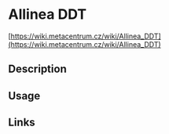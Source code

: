 # Allinea DDT

[https://wiki.metacentrum.cz/wiki/Allinea_DDT](https://wiki.metacentrum.cz/wiki/Allinea_DDT)




## Description

## Usage


## Links

